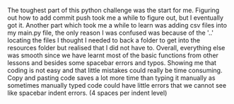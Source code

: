 The toughest part of this python challenge was the start for me. Figuring out how to add commit push took me a while to figure out, but I eventually got it. 
Another part which took me a while to learn was adding csv files into my main.py file, the only reason I was confused was because of the '..' locating the files I thought I needed to back a folder to get into the resources folder but realised that I did not have to. 
Overall, everything else was smooth since we have learnt most of the basic functions from other lessons and besides some spacebar errors and typos. 
Showing me that coding is not easy and that little mistakes could really be time consuming.
Copy and pasting code saves a lot more time than typing it manually as sometimes manually typed code could have little errors that we cannot see like spacebar indent errors. (4 spaces per indent level)
